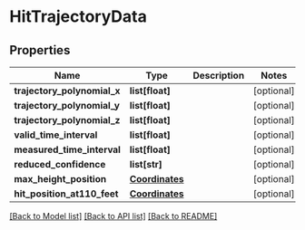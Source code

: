 # HitTrajectoryData

## Properties
Name | Type | Description | Notes
------------ | ------------- | ------------- | -------------
**trajectory_polynomial_x** | **list[float]** |  | [optional] 
**trajectory_polynomial_y** | **list[float]** |  | [optional] 
**trajectory_polynomial_z** | **list[float]** |  | [optional] 
**valid_time_interval** | **list[float]** |  | [optional] 
**measured_time_interval** | **list[float]** |  | [optional] 
**reduced_confidence** | **list[str]** |  | [optional] 
**max_height_position** | [**Coordinates**](Coordinates.md) |  | [optional] 
**hit_position_at110_feet** | [**Coordinates**](Coordinates.md) |  | [optional] 

[[Back to Model list]](../README.md#documentation-for-models) [[Back to API list]](../README.md#documentation-for-api-endpoints) [[Back to README]](../README.md)

